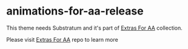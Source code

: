 # animations-for-aa-release

This theme needs Substratum and it's part of [Extras For AA](https://github.com/shmykelsa/extrasforaa-release) collection.

Please visit [Extras For AA](https://github.com/shmykelsa/extrasforaa-release) repo to learn more

